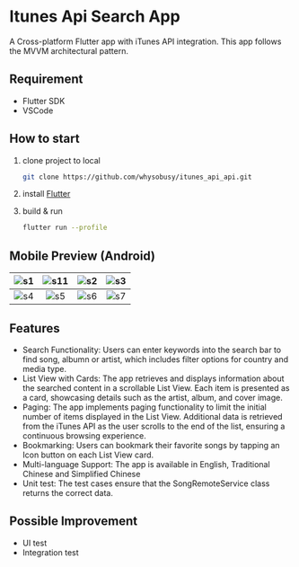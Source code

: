 # Itunes Api Search App

A Cross-platform Flutter app with iTunes API integration. This app follows the MVVM architectural pattern.

## Requirement
- Flutter SDK
- VSCode

## How to start

1. clone project to local

    ```bash
    git clone https://github.com/whysobusy/itunes_api_api.git
    ```

2. install [Flutter](https://flutter.io/docs/get-started/install)


3. build & run

    ```bash
    flutter run --profile
    ```
## Mobile Preview (Android)

| ![s1](https://github.com/whysobusy/itunes_api_api/tree/main/screenshot/s1.png) | ![s11](https://github.com/whysobusy/itunes_api_api/tree/main/screenshot/s11.png) | ![s2](https://github.com/whysobusy/itunes_api_api/tree/main/screenshot/s2.png) | ![s3](https://github.com/whysobusy/itunes_api_api/tree/main/screenshot/s3.png) |
|:--------------------------------------------------------------------------:|:------------------------------------------------------------------------------:|:------------------------------------------------------------------------------:|:--------------------------------------------------------------------------:|
| ![s4](https://github.com/whysobusy/itunes_api_api/tree/main/screenshot/s4.png) | ![s5](https://github.com/whysobusy/itunes_api_api/tree/main/screenshot/s5.png) | ![s6](https://github.com/whysobusy/itunes_api_api/tree/main/screenshot/s6.png) | ![s7](https://github.com/whysobusy/itunes_api_api/tree/main/screenshot/s7.png) |

## Features
- Search Functionality: Users can enter keywords into the search bar to find song, albumn or artist, which includes filter options for country and media type.
- List View with Cards: The app retrieves and displays information about the searched content in a scrollable List View. Each item is presented as a card, showcasing details such as the artist, album, and cover image.
- Paging: The app implements paging functionality to limit the initial number of items displayed in the List View. Additional data is retrieved from the iTunes API as the user scrolls to the end of the list, ensuring a continuous browsing experience.
- Bookmarking: Users can bookmark their favorite songs by tapping an Icon button on each List View card. 
- Multi-language Support: The app is available in English, Traditional Chinese and Simplified Chinese
- Unit test: The test cases ensure that the SongRemoteService class returns the correct data.

## Possible Improvement
- UI test
- Integration test

